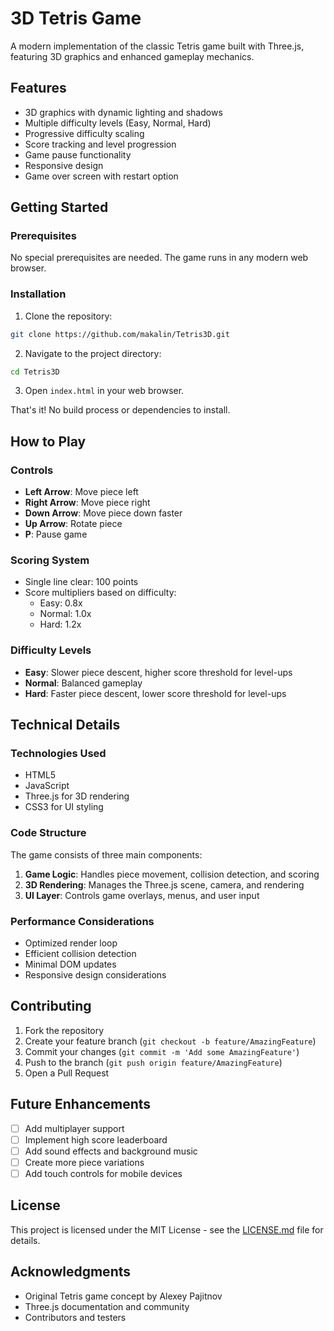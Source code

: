 # 3D Tetris Game

A modern implementation of the classic Tetris game built with Three.js, featuring 3D graphics and enhanced gameplay mechanics.

## Features

- 3D graphics with dynamic lighting and shadows
- Multiple difficulty levels (Easy, Normal, Hard)
- Progressive difficulty scaling
- Score tracking and level progression
- Game pause functionality
- Responsive design
- Game over screen with restart option

## Getting Started

### Prerequisites

No special prerequisites are needed. The game runs in any modern web browser.

### Installation

1. Clone the repository:
```bash
git clone https://github.com/makalin/Tetris3D.git
```

2. Navigate to the project directory:
```bash
cd Tetris3D
```

3. Open `index.html` in your web browser.

That's it! No build process or dependencies to install.

## How to Play

### Controls

- **Left Arrow**: Move piece left
- **Right Arrow**: Move piece right
- **Down Arrow**: Move piece down faster
- **Up Arrow**: Rotate piece
- **P**: Pause game

### Scoring System

- Single line clear: 100 points
- Score multipliers based on difficulty:
  - Easy: 0.8x
  - Normal: 1.0x
  - Hard: 1.2x

### Difficulty Levels

- **Easy**: Slower piece descent, higher score threshold for level-ups
- **Normal**: Balanced gameplay
- **Hard**: Faster piece descent, lower score threshold for level-ups

## Technical Details

### Technologies Used

- HTML5
- JavaScript
- Three.js for 3D rendering
- CSS3 for UI styling

### Code Structure

The game consists of three main components:

1. **Game Logic**: Handles piece movement, collision detection, and scoring
2. **3D Rendering**: Manages the Three.js scene, camera, and rendering
3. **UI Layer**: Controls game overlays, menus, and user input

### Performance Considerations

- Optimized render loop
- Efficient collision detection
- Minimal DOM updates
- Responsive design considerations

## Contributing

1. Fork the repository
2. Create your feature branch (`git checkout -b feature/AmazingFeature`)
3. Commit your changes (`git commit -m 'Add some AmazingFeature'`)
4. Push to the branch (`git push origin feature/AmazingFeature`)
5. Open a Pull Request

## Future Enhancements

- [ ] Add multiplayer support
- [ ] Implement high score leaderboard
- [ ] Add sound effects and background music
- [ ] Create more piece variations
- [ ] Add touch controls for mobile devices

## License

This project is licensed under the MIT License - see the [LICENSE.md](LICENSE.md) file for details.

## Acknowledgments

- Original Tetris game concept by Alexey Pajitnov
- Three.js documentation and community
- Contributors and testers
